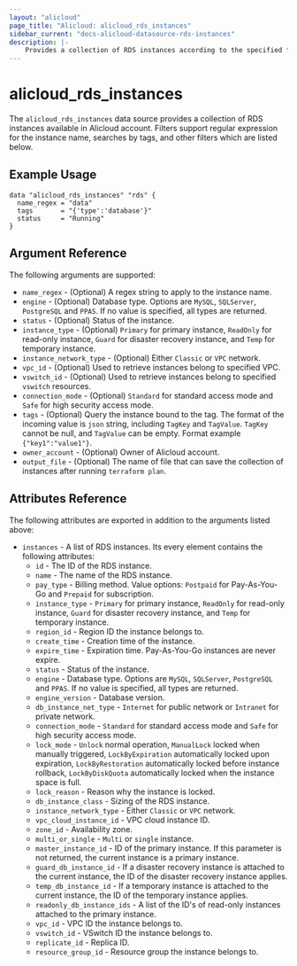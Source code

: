 ```yaml
---
layout: "alicloud"
page_title: "Alicloud: alicloud_rds_instances"
sidebar_current: "docs-alicloud-datasource-rds-instances"
description: |-
    Provides a collection of RDS instances according to the specified filters.
---
```


# alicloud\_rds\_instances

The `alicloud_rds_instances` data source provides a collection of RDS instances available in Alicloud account.
Filters support regular expression for the instance name, searches by tags, and other filters which are listed below.

## Example Usage

```
data "alicloud_rds_instances" "rds" {
  name_regex = "data"
  tags       = "{'type':'database'}"
  status     = "Running"
}
```

## Argument Reference

The following arguments are supported:

* `name_regex` - (Optional) A regex string to apply to the instance name.
* `engine` - (Optional) Database type. Options are `MySQL`, `SQLServer`, `PostgreSQL` and `PPAS`. If no value is specified, all types are returned.
* `status` - (Optional) Status of the instance.
* `instance_type` - (Optional) `Primary` for primary instance, `ReadOnly` for read-only instance, `Guard` for disaster recovery instance, and `Temp` for temporary instance.
* `instance_network_type` - (Optional) Either `Classic` or `VPC` network.
* `vpc_id` - (Optional) Used to retrieve instances belong to specified VPC.
* `vswitch_id` - (Optional) Used to retrieve instances belong to specified `vswitch` resources.
* `connection_mode` - (Optional) `Standard` for standard access mode and `Safe` for high security access mode.
* `tags` - (Optional) Query the instance bound to the tag. The format of the incoming value is `json` string, including `TagKey` and `TagValue`. `TagKey` cannot be null, and `TagValue` can be empty. Format example `{"key1":"value1"}`.
* `owner_account` - (Optional) Owner of Alicloud account.
* `output_file` - (Optional) The name of file that can save the collection of instances after running `terraform plan`.

## Attributes Reference

The following attributes are exported in addition to the arguments listed above:

* `instances` - A list of RDS instances. Its every element contains the following attributes:
  * `id` - The ID of the RDS instance.
  * `name` - The name of the RDS instance.
  * `pay_type` - Billing method. Value options: `Postpaid` for  Pay-As-You-Go and `Prepaid` for subscription.
  * `instance_type` - `Primary` for primary instance, `ReadOnly` for read-only instance, `Guard` for disaster recovery instance, and `Temp` for temporary instance.
  * `region_id` - Region ID the instance belongs to.
  * `create_time` - Creation time of the instance.
  * `expire_time` - Expiration time. Pay-As-You-Go instances are never expire.
  * `status` - Status of the instance.
  * `engine` - Database type. Options are `MySQL`, `SQLServer`, `PostgreSQL` and `PPAS`. If no value is specified, all types are returned.
  * `engine_version` - Database version.
  * `db_instance_net_type` - `Internet` for public network or `Intranet` for private network.
  * `connection_mode` - `Standard` for standard access mode and `Safe` for high security access mode.
  * `lock_mode` - `Unlock` normal operation, `ManualLock` locked when manually triggered, `LockByExpiration` automatically locked upon expiration, `LockByRestoration` automatically locked before instance rollback, `LockByDiskQuota` automatically locked when the instance space is full.
  * `lock_reason` - Reason why the instance is locked.
  * `db_instance_class` - Sizing of the RDS instance.
  * `instance_network_type` - Either `Classic` or `VPC` network.
  * `vpc_cloud_instance_id` - VPC cloud instance ID.
  * `zone_id` - Availability zone.
  * `multi_or_single` - `Multi` or `single` instance.
  * `master_instance_id` - ID of the primary instance. If this parameter is not returned, the current instance is a primary instance.
  * `guard_db_instance_id` - If a disaster recovery instance is attached to the current instance, the ID of the disaster recovery instance applies.
  * `temp_db_instance_id` - If a temporary instance is attached to the current instance, the ID of the temporary instance applies.
  * `readonly_db_instance_ids` - A list of the ID's of read-only instances attached to the primary instance.
  * `vpc_id` - VPC ID the instance belongs to.
  * `vswitch_id` - VSwitch ID the instance belongs to.
  * `replicate_id` - Replica ID.
  * `resource_group_id` - Resource group the instance belongs to.
